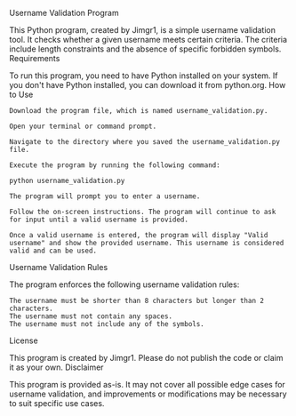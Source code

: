 Username Validation Program

This Python program, created by Jimgr1, is a simple username validation tool. It checks whether a given username meets certain criteria. The criteria include length constraints and the absence of specific forbidden symbols.
Requirements

To run this program, you need to have Python installed on your system. If you don't have Python installed, you can download it from python.org.
How to Use

    Download the program file, which is named username_validation.py.

    Open your terminal or command prompt.

    Navigate to the directory where you saved the username_validation.py file.

    Execute the program by running the following command:

    python username_validation.py

    The program will prompt you to enter a username.

    Follow the on-screen instructions. The program will continue to ask for input until a valid username is provided.

    Once a valid username is entered, the program will display "Valid username" and show the provided username. This username is considered valid and can be used.

Username Validation Rules

The program enforces the following username validation rules:

    The username must be shorter than 8 characters but longer than 2 characters.
    The username must not contain any spaces.
    The username must not include any of the symbols.

License

This program is created by Jimgr1. Please do not publish the code or claim it as your own.
Disclaimer

This program is provided as-is. It may not cover all possible edge cases for username validation, and improvements or modifications may be necessary to suit specific use cases.
